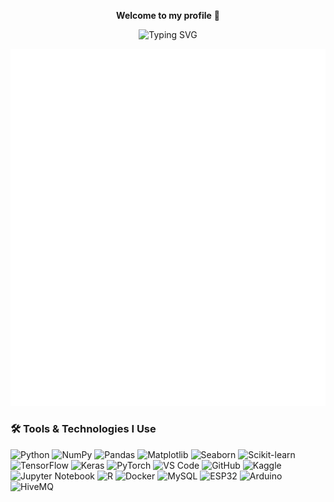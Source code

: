 <p align="center">
  <strong>Welcome to my profile</strong> 👋
</p>
<p align="center">
  <img src="https://readme-typing-svg.demolab.com?font=Fira+Code&size=24&pause=1000&color=AA2BE2&center=true&vCenter=true&width=435&lines=Data+Science+and+AI+Student" alt="Typing SVG" />
</p>
<p align="center">
  <img src="/github-metrics.svg" alt="Metrics" />
</p>

### 🛠️ Tools & Technologies I Use
![Python](https://img.shields.io/badge/Python-black?style=for-the-badge&logo=python&logoColor=AA2BE2)
![NumPy](https://img.shields.io/badge/NumPy-black?style=for-the-badge&logo=numpy&logoColor=AA2BE2)
![Pandas](https://img.shields.io/badge/Pandas-black?style=for-the-badge&logo=pandas&logoColor=AA2BE2)
![Matplotlib](https://img.shields.io/badge/Matplotlib-black?style=for-the-badge&logo=python&logoColor=AA2BE2)
![Seaborn](https://img.shields.io/badge/Seaborn-black?style=for-the-badge&logo=python&logoColor=AA2BE2)
![Scikit-learn](https://img.shields.io/badge/Scikit--learn-black?style=for-the-badge&logo=scikit-learn&logoColor=AA2BE2)
![TensorFlow](https://img.shields.io/badge/TensorFlow-black?style=for-the-badge&logo=tensorflow&logoColor=AA2BE2)
![Keras](https://img.shields.io/badge/Keras-black?style=for-the-badge&logo=keras&logoColor=AA2BE2)
![PyTorch](https://img.shields.io/badge/PyTorch-black?style=for-the-badge&logo=pytorch&logoColor=AA2BE2)
![VS Code](https://img.shields.io/badge/VS%20Code-black?style=for-the-badge&logo=visual-studio-code&logoColor=AA2BE2)
![GitHub](https://img.shields.io/badge/GitHub-black?style=for-the-badge&logo=github&logoColor=AA2BE2)
![Kaggle](https://img.shields.io/badge/Kaggle-black?style=for-the-badge&logo=kaggle&logoColor=AA2BE2)
![Jupyter Notebook](https://img.shields.io/badge/Jupyter%20Notebook-black?style=for-the-badge&logo=jupyter&logoColor=AA2BE2)
![R](https://img.shields.io/badge/R%20Studio-black?style=for-the-badge&logo=r&logoColor=AA2BE2)
![Docker](https://img.shields.io/badge/Docker-black?style=for-the-badge&logo=docker&logoColor=AA2BE2)
![MySQL](https://img.shields.io/badge/MySQL-black?style=for-the-badge&logo=mysql&logoColor=AA2BE2)
![ESP32](https://img.shields.io/badge/ESP32-black?style=for-the-badge&logo=espressif&logoColor=AA2BE2)
![Arduino](https://img.shields.io/badge/Arduino-black?style=for-the-badge&logo=arduino&logoColor=AA2BE2)
![HiveMQ](https://img.shields.io/badge/HiveMQ-black?style=for-the-badge&logo=hivemq&logoColor=AA2BE2)



<!-- ![Topics](./metrics.plugin.topics.icons.svg) -->
<!--
**AhmedEhabAgamy/AhmedEhabAgamy** is a ✨ _special_ ✨ repository because its `README.md` (this file) appears on your GitHub profile.

Here are some ideas to get you started:

- 🔭 I’m currently working on ...
- 🌱 I’m currently learning ...
- 👯 I’m looking to collaborate on ...
- 🤔 I’m looking for help with ...
- 💬 Ask me about ...
- 📫 How to reach me: ...
- 😄 Pronouns: ...
- ⚡ Fun fact: ...
-->
